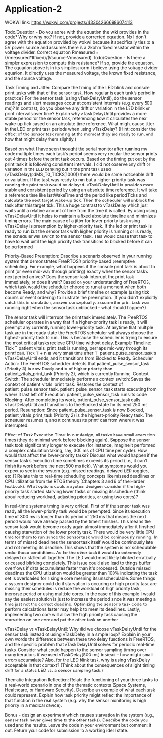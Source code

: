 # Application-2
WOKWI link: https://wokwi.com/projects/433042666986074113

Todo/Question - Do you agree with the equation the wiki provides in the code? Why or why not? If not, provide a corrected equation.
No I don't agree with the equation provided by wokwi because it specifically ties to a 5V power source and assumes there is a 2kohm fixed resistor within the voltage divider. 
Correct equation Rmeasured = (Vmeasured*Rfixed)/(Vsource-Vmeasured)
Todo/Question - Is there a simpler expression to compute this resistance? If so, provide the equation.
The equation above is in its simpliest form I believe using the voltage divider equation. It directly uses the measured voltage, the known fixed resistance, and the source voltage. 

Task Timing and Jitter: Compare the timing of the LED blink and console print tasks with that of the sensor task. How regular is each task’s period in practice? For the sensor task (using vTaskDelayUntil), do the sensor readings and alert messages occur at consistent intervals (e.g. every 500 ms)? In contrast, do you observe any drift or variation in the LED blink or print intervals over time? Explain why vTaskDelayUntil provides a more stable period for the sensor task, referencing how it calculates the next wake-up tick based on an absolute time reference. What might cause jitter in the LED or print task periods when using vTaskDelay? (Hint: consider the effect of the sensor task running at the moment they are ready to run, and how that might delay them slightly.)

Based on what I have seen throught the serial monitor after running my code multiple times each task's period seems very reqular the sensor prints out 4 times before the print task occurs. Based on the timing put out by the print task it is following consistent intervals. I did not observe any drift or variation in the LED blinking but if the print task used (vTaskDelay(pdMS_TO_TICKS(1000)) there would be some noticeable drift or variation. If the task was ready to run but a higher-priority task was running the print task would be delayed. vTaskDelayUntil is provides more stable and consistent period by using an absolute time reference. It will take a reference time like lastWakeTime and the period like periodTicks and calculate the next target wake-up tick. Then the scheduler will unblock the task after this target tick. This a huge contrast to vTaskDelay which just waits until a relative amount of time from the time it is called. By using using vTaskDelayUntil it helps to maintain a fixed absolute timeline and minimizes timing errors. The main cause of a jitter for lower priority task using vTaskDelay is preemption by higher-priority task. If the led or print task is ready to run but the sensor task with higher priority is running or is ready, the scheduler will switch to the sensor task. This would cause that task to have to wait until the high priority task transitions to blocked before it can be performed. 

Priority-Based Preemption: Describe a scenario observed in your running system that demonstrates FreeRTOS’s priority-based preemptive scheduling. For example, what happens if the console print task is about to print (or even mid-way through printing) exactly when the sensor task’s next period arrives? Does the sensor task interrupt the print task immediately, or does it wait? Based on your understanding of FreeRTOS, which task would the scheduler choose to run at a moment when both become Ready, and why? Provide a brief timeline or example (using tick counts or event ordering) to illustrate the preemption. (If you didn’t explicitly catch this in simulation, answer conceptually: assume the print task was running right when the sensor task unblocked – what should happen?)

The sensor task will interrupt the print task immediately. The FreeRTOS scheduler operates in a way that if a higher-priority task is ready, it will preempt any currently running lower-priority task. At anytime that multiple task are in the ready state the FreeRTOS scheduler will always choose the hghest-priority task to run. This is because the scheduler is trying to ensure the most critical tasks recieve CPU time without delay. 
Example Timeline:
Tick T patient_vitals_print_task is running, perhaps mid-way through its printf call.
Tick T + n (a very small time after T) patient_pulse_sensor_task's vTaskDelayUntil ends, and it transitions from Blocked to Ready.
Scheduler Action: The FreeRTOS scheduler detects that patient_pulse_sensor_task (Priority 3) is now Ready and is of higher priority than patient_vitals_print_task (Priority 2), which is currently Running.
Context Switch: The scheduler immediately performs a context switch:
Saves the context of patient_vitals_print_task.
Restores the context of patient_pulse_sensor_task.
patient_pulse_sensor_task starts executing from where it last left off 
Execution: patient_pulse_sensor_task runs its code 
Blocking: After completing its work, patient_pulse_sensor_task calls vTaskDelayUntil and transitions to the Blocked state for its next 250 ms period.
Resumption: Since patient_pulse_sensor_task is now Blocked, patient_vitals_print_task (Priority 2) is the highest-priority Ready task. The scheduler resumes it, and it continues its printf call from where it was interrupted.

Effect of Task Execution Time: In our design, all tasks have small execution times (they do minimal work before blocking again). Suppose the sensor task took significantly longer to execute (for instance, imagine it performed a complex calculation taking, say, 300 ms of CPU time per cycle). How would that affect the lower-priority tasks? Discuss what would happen if the sensor task’s execution time sometimes exceeds its period (i.e., it can’t finish its work before the next 500 ms tick). What symptoms would you expect to see in the system (e.g. missed readings, delayed LED toggles, etc.)? Relate this to real-time scheduling concepts like missed deadlines or CPU utilization from the RTOS theory (Chapters 3 and 6 of the Harder textbook). What options could a system designer consider if the high-priority task started starving lower tasks or missing its schedule (think about reducing workload, adjusting priorities, or using two cores)?

In real-time systems timing is very critical. First of if the sensor task was ready all the lower-priority task would be preempted. Since its execution time of 300 ms is longer than its period of 250 ms that means the next period would have already passed by the time it finishes. This means the sensor task would become ready again almost immediately after it finsihed causing starvation of the lower prority task. There would be very little CPU time for them to run sunce the sensor task would be coninuously running. In terms of missed deadlines the sensor task itself would be continously late and not meeting its deadline. This shows that the system is not schedulable under these condidtions. As for the other task it would be extremely delayed or stalled all together. The LED would most likely blinked erratically or ceased blinking completely. This issue could also lead to things buffer overflows if data accumulates faster than it's processed. Outside missed deadlines the CPU utlization would be greater than 100% indicating the task set is overloaded for a single core meaning its unschedulable. Some things a system designer could do if starvation is occuring or high priority task are missing their schedules is reduce the workload of high priority task, increase period or using multiple cores. In the case of this example I would say the easiest solution is just to increase the period since it was meeting a time just not the correct deadline. Optimizing the sensor's task code to perform calculations faster may help it to meet its deadlines. Lastly, implementing two core will allow the high priority task causing the starvation on one core and put the other task on another.

vTaskDelay vs vTaskDelayUntil: Why did we choose vTaskDelayUntil for the sensor task instead of using vTaskDelay in a simple loop? Explain in your own words the difference between these two delay functions in FreeRTOS, and the specific problem that vTaskDelayUntil solves for periodic real-time tasks. Consider what could happen to the sensor sampling timing over many iterations if we used vTaskDelay(500 ms) instead – how might small errors accumulate? Also, for the LED blink task, why is using vTaskDelay acceptable in that context? (Think about the consequences of slight timing drift for a status LED vs. a sensor sampling task.)

Thematic Integration Reflection: Relate the functioning of your three tasks to a real-world scenario in one of the thematic contexts (Space Systems, Healthcare, or Hardware Security). Describe an example of what each task could represent. Explain how task priority might reflect the importance of that function in the real system (e.g. why the sensor monitoring is high priority in a medical device).

Bonus - design an experiment which causes starvation in the system (e.g., sensor task never gives time to the other tasks). Describe the code you used and the results. Leave the code in your environment but comment it out. Return your code for submission to a working ideal state.
